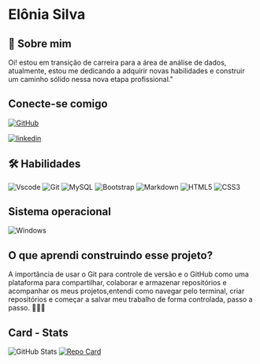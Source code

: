 
# Elônia Silva




## 🚀 Sobre mim

Oi! estou em transição de carreira para a área de análise de dados, atualmente, estou me dedicando a adquirir novas habilidades e construir um caminho sólido nessa nova etapa profissional."

## Conecte-se comigo


[![GitHub](https://img.shields.io/badge/GitHub-000?style=for-the-badge&logo=github&logoColor=30A3DC)](https://github.com/Eloniam)

[![linkedin](https://img.shields.io/badge/linkedin-0A66C2?style=for-the-badge&logo=linkedin&logoColor=white)](https://www.linkedin.com/in/el%C3%B4nia-silva-202328/)


## 🛠 Habilidades

![Vscode](https://img.shields.io/badge/Vscode-007ACC?style=for-the-badge&logo=visual-studio-code&logoColor=white)
![Git](https://img.shields.io/badge/GIT-E44C30?style=for-the-badge&logo=git&logoColor=white)
![MySQL](https://img.shields.io/badge/MySQL-00000F?style=for-the-badge&logo=mysql&logoColor=white)
![Bootstrap](https://img.shields.io/badge/-boostrap-0D1117?style=for-the-badge&logo=bootstrap&labelColor=0D1117)
![Markdown](https://img.shields.io/badge/Markdown-000?style=for-the-badge&logo=markdown)
![HTML5](https://img.shields.io/badge/HTML5-E34F26?style=for-the-badge&logo=html5&logoColor=white)
![CSS3](https://img.shields.io/badge/CSS3-1572B6?style=for-the-badge&logo=css3&logoColor=white)


## Sistema operacional
![Windows](https://img.shields.io/badge/Windows-000?style=for-the-badge&logo=windows&logoColor=2CA5E0)


## O que aprendi construindo esse projeto? 
 A importância de usar o Git para controle de versão e o GitHub como uma plataforma para compartilhar, colaborar e armazenar repositórios e acompanhar os meus projetos,entendi como navegar pelo terminal, criar repositórios e começar a salvar meu trabalho de forma controlada, passo a passo. 
  🧑🏽‍💻


## Card - Stats
![GitHub Stats](https://github-readme-stats.vercel.app/api?username=Eloniam&theme=transparent&bg_color=000&border_color=30A3DC&show_icons=true&icon_color=30A3DC&title_color=E95d8&text_color=FFF)
[![Repo Card](https://github-readme-stats.vercel.app/api/pin/?username=Eloniam&repo=dio-lab-open-source&bg_color=000&border_color=30A3DC&show_icons=true&icon_color=30A3DC&title_color=E94D5F&text_color=FFF)](https://github.com/SEUUSERNAME/SEUREPOSITORIO)